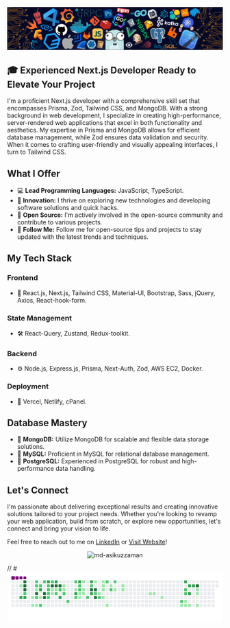 <img src="https://raw.githubusercontent.com/BINOD-XD/BINOD-XD/main/header_.png"/>

## 🎓 Experienced Next.js Developer Ready to Elevate Your Project

I'm a proficient Next.js developer with a comprehensive skill set that encompasses Prisma, Zod, Tailwind CSS, and MongoDB. With a strong background in web development, I specialize in creating high-performance, server-rendered web applications that excel in both functionality and aesthetics. My expertise in Prisma and MongoDB allows for efficient database management, while Zod ensures data validation and security. When it comes to crafting user-friendly and visually appealing interfaces, I turn to Tailwind CSS.

## What I Offer

- 💻 **Lead Programming Languages:** JavaScript, TypeScript.
- 📌 **Innovation:** I thrive on exploring new technologies and developing software solutions and quick hacks.
- 🧩 **Open Source:** I'm actively involved in the open-source community and contribute to various projects.
- 📂 **Follow Me:** Follow me for open-source tips and projects to stay updated with the latest trends and techniques.

## My Tech Stack

### Frontend
- 💎 React.js, Next.js, Tailwind CSS, Material-UI, Bootstrap, Sass, jQuery, Axios, React-hook-form.

### State Management
- 🛠️ React-Query, Zustand, Redux-toolkit.

### Backend
- ⚙ Node.js, Express.js, Prisma, Next-Auth, Zod, AWS EC2, Docker.

### Deployment
- 🚀 Vercel, Netlify, cPanel.

## Database Mastery

- 🍃 **MongoDB:** Utilize MongoDB for scalable and flexible data storage solutions.
- 🐬 **MySQL:** Proficient in MySQL for relational database management.
- 🐘 **PostgreSQL:** Experienced in PostgreSQL for robust and high-performance data handling.

## Let's Connect

I'm passionate about delivering exceptional results and creating innovative solutions tailored to your project needs. Whether you're looking to revamp your web application, build from scratch, or explore new opportunities, let's connect and bring your vision to life.

Feel free to reach out to me on [LinkedIn](https://www.linkedin.com/in/md-asikuzzaman) or [Visit Website](https://devasik.vercel.app)!


<div width="100%" align="center">
<img
    src="https://github-readme-stats.vercel.app/api/top-langs?username=md-asikuzzaman&show_icons=true&locale=en&layout=compact&show_icons=true&count_private=true&theme=react&bg_color=0D1117"
    alt="md-asikuzzaman"
  />
</div>

// # ![snake gif](https://github.com/md-asikuzzaman/md-asikuzzaman/blob/output/github-contribution-grid-snake.gif)

